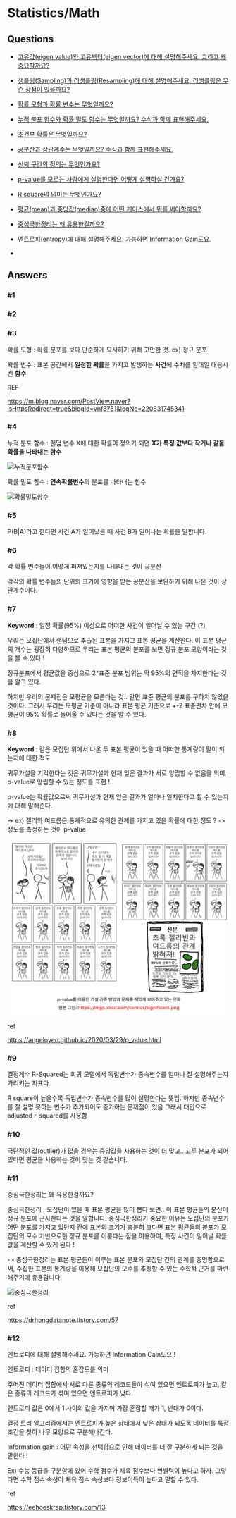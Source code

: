 # Statistics/Math  

## Questions  

* [고유값(eigen value)와 고유벡터(eigen vector)에 대해 설명해주세요. 그리고 왜 중요할까요?](#1)  

* [샘플링(Sampling)과 리샘플링(Resampling)에 대해 설명해주세요. 리샘플링은 무슨 장점이 있을까요?](#2)  

* [확률 모형과 확률 변수는 무엇일까요?](#3)  

* [누적 분포 함수와 확률 밀도 함수는 무엇일까요? 수식과 함께 표현해주세요.](#4)  

* [조건부 확률은 무엇일까요?](#5)

* [공분산과 상관계수는 무엇일까요? 수식과 함께 표현해주세요.](#6)

* [신뢰 구간의 정의는 무엇인가요?](#7)

* [p-value를 모르는 사람에게 설명한다면 어떻게 설명하실 건가요?](#8)

* [R square의 의미는 무엇인가요?](#9)

* [평균(mean)과 중앙값(median)중에 어떤 케이스에서 뭐를 써야할까요?](#10)

* [중심극한정리는 왜 유용한걸까요?](#11)

* [엔트로피(entropy)에 대해 설명해주세요. 가능하면 Information Gain도요.](#12)

* 

  

  

## Answers  

### #1

### #2

### #3

확률 모형 : 확률 분포를 보다 단순하게 묘사하기 위해 고안한 것. ex) 정규 분포

확률 변수 : 표본 공간에서 **일정한 확률**을 가지고 발생하는 **사건**에 수치를 일대일 대응시킨 **함수**



REF

https://m.blog.naver.com/PostView.naver?isHttpsRedirect=true&blogId=vnf3751&logNo=220831745341



### #4

누적 분포 함수 : 랜덤 변수 X에 대한 확률이 정의가 되면 **X가 특정 값보다 작거나 같을 확률을 나타내는 함수**

![누적분포함수](/Users/choeseogmin/Desktop/면접스터디/seokmin/img/누적분포함수.png)

확률 밀도 함수 : **연속확률변수**의 분포를 나타내는 함수

![확률밀도함수](/Users/choeseogmin/Desktop/면접스터디/seokmin/img/확률밀도함수.png)



### #5

P(B|A)라고 한다면 사건 A가 일어났을 때 사건 B가 일어나는 확률을 말합니다. 



### #6

각 확률 변수들이 어떻게 퍼져있는지를 나타내는 것이 공분산

각각의 확률 변수들의 단위의 크기에 영향을 받는 공분산을 보완하기 위해 나온 것이 상관계수이다.



### #7

**Keyword** : 일정 확률(95%) 이상으로 어떠한 사건이 일어날 수 있는 구간 (?)

우리는 모집단에서 랜덤으로 추출된 표본을 가지고 표본 평균을 계산한다. 이 표본 평균의 개수는 굉장히 다양하므로 우리는 표본 평균의 분포를 보면 정규 분포 모양이라는 것을 볼 수 있다 !

정규분포에서 평균값을 중심으로 2*표준 분포 범위는 약 95%의 면적을 차지한다는 것을 알고 있다.

하지만 우리의 문제점은 모평균을 모른다는 것.. 알면 표준 평균의 분포를 구하지 않았을 것이다. 그래서 우리는 모평균 기준이 아니라 표본 평균 기준으로 +-2 표준편차 안에 모평균이 95% 확률로 들어올 수 있다는 것을 알 수 있다.



### #8

**Keyword** : 같은 모집단 위에서 나온 두 표본 평균이 있을 때 어떠한 통계량이 말이 되는지에 대한 척도

귀무가설을 기각한다는 것은 귀무가설과 현재 얻은 결과가 서로 양립할 수 없음을 의미.. p-value로 양립할 수 있는 정도를 표현 !

p-value는 확률값으로써 귀무가설과 현재 얻은 결과가 얼마나 일치한다고 할 수 있는지에 대해 말해준다.

-> ex) 젤리와 여드름은 통계적으로 유의한 관계를 가지고 있을 확률에 대한 정도 ? -> 정도를 측정하는 것이 p-value

![p-value](./img/p-value.png)



ref

https://angeloyeo.github.io/2020/03/29/p_value.html



### #9

결정계수 R-Squared는 회귀 모델에서 독립변수가 종속변수를 얼마나 잘 설명해주는지 가리키는 지표다

R square이 높을수록 독립변수가 종속변수를 많이 설명한다는 뜻임. 하지만 종속변수를 잘 설명 못하는 변수가 추가되어도 증가하는 문제점이 있음 그래서 대안으로 adjusted r-squared를 사용함



### #10

극단적인 값(outlier)가 많을 경우는 중앙값을 사용하는 것이 더 맞고.. 고루 분포가 되어있다면 평균을 사용하는 것이 맞는 것 같습니다.



### #11

중심극한정리는 왜 유용한걸까요?

중심극한정리 : 모집단이 있을 때 표본 평균을 많이 뽑다 보면.. 이 표본 평균들의 분산이 정규 분포에 근사한다는 것을 말합니다. 중심극한정리가 중요한 이유는 모집단의 분포가 어떤 분포를 가지고 있던지 간에 표본의 크기가 충분히 크다면 표본 평균들의 분포가 모집단의 모수 기반으로한 정규 분포를 이룬다는 점을 이용하여, 특정 사건이 일어날 확률값을 계산할 수 있게 된다 !

-> 중심극한정리는 표본 평균들이 이루는 표본 분포와 모집단 간의 관계를 증명함으로써, 수집한 표본의 통계량을 이용해 모집단의 모수를 추정할 수 있는 수학적 근거를 마련해주기에 유용합니다.

![중심극한정리](./img/중심극한정리.png)



ref 

https://drhongdatanote.tistory.com/57



### #12

엔트로피에 대해 설명해주세요. 가능하면 Information Gain도요 !

엔트로피 : 데이터 집합의 혼잡도를 의미

주어진 데이터 집합에서 서로 다른 종류의 레코드들이 섞여 있으면 엔트로피가 높고, 같은 종류의 레코드가 섞여 있으면 엔트로피가 낮다.

엔트로피 값은 0에서 1 사이의 값을 가지며 가장 혼잡할 때가 1, 반대가 0이다.

결정 트리 알고리즘에서는 엔트로피가 높은 상태에서 낮은 상태가 되도록 데이터를 특정 조건을 찾아 나무 모양으로 구분해나간다.



Information gain : 어떤 속성을 선택함으로 인해 데이터를 더 잘 구분하게 되는 것을 말한다 !

Ex) 수능 등급을 구분함에 있어 수학 점수가 체육 점수보다 변별력이 높다고 하자. 그렇다면 수학 점수 속성이 체육 점수 속성보다 정보이득이 높다고 말할 수 있다.



ref 

https://eehoeskrap.tistory.com/13